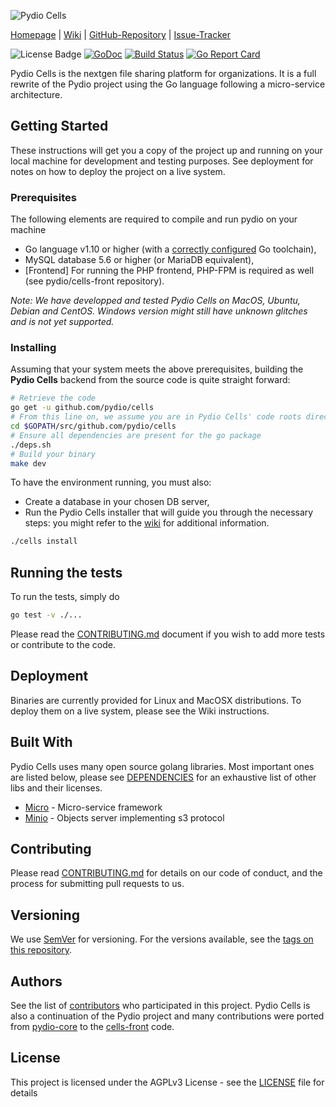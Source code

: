 ![Pydio Cells](https://github.com/pydio/cells/wiki/images/PydioCellsColor.png)

[Homepage](https://pydio.com/) | [Wiki](https://github.com/pydio/cells/wiki) | [GitHub-Repository](https://github.com/pydio/cells) |
[Issue-Tracker](https://github.com/pydio/cells/issues) 

![License Badge](https://img.shields.io/badge/License-AGPL%203%2B-blue.svg)
[![GoDoc](https://godoc.org/github.com/pydio/cells?status.svg)](https://godoc.org/github.com/pydio/cells)
[![Build Status](https://travis-ci.org/pydio/cells.svg?branch=master)](https://travis-ci.org/pydio/cells)
[![Go Report Card](https://goreportcard.com/badge/github.com/pydio/cells)](https://goreportcard.com/report/github.com/pydio/cells)


Pydio Cells is the nextgen file sharing platform for organizations. It is a full rewrite of the Pydio project using the Go language following a micro-service architecture. 

## Getting Started

These instructions will get you a copy of the project up and running on your local machine for development and testing purposes. See deployment for notes on how to deploy the project on a live system.

### Prerequisites

The following elements are required to compile and run pydio on your machine

 - Go language v1.10 or higher (with a [correctly configured](https://golang.org/doc/install#testing) Go toolchain),
 - MySQL database 5.6 or higher (or MariaDB equivalent),
 - [Frontend] For running the PHP frontend, PHP-FPM is required as well (see pydio/cells-front repository).


_Note: We have developped and tested Pydio Cells on MacOS, Ubuntu, Debian and CentOS. Windows version might still have unknown glitches and is not yet supported._

### Installing

Assuming that your system meets the above prerequisites, building the **Pydio Cells** backend from the source code is quite straight forward:

```sh
# Retrieve the code
go get -u github.com/pydio/cells
# From this line on, we assume you are in Pydio Cells' code roots directory
cd $GOPATH/src/github.com/pydio/cells 
# Ensure all dependencies are present for the go package
./deps.sh
# Build your binary
make dev
```

To have the environment running, you must also:

- Create a database in your chosen DB server,
- Run the Pydio Cells installer that will guide you through the necessary steps: you might refer to the [wiki](https://github.com/pydio/cells/wiki) for additional information.

```bash
./cells install
```

## Running the tests

To run the tests, simply do
```sh
go test -v ./...
```
Please read the [CONTRIBUTING.md](CONTRIBUTING.md) document if you wish to add more tests or contribute to the code.

## Deployment

Binaries are currently provided for Linux and MacOSX distributions. To deploy them on a live system, please see the Wiki instructions. 

## Built With

Pydio Cells uses many open source golang libraries. Most important ones are listed below, please see [DEPENDENCIES](DEPENDENCIES) for an exhaustive list of other libs and their licenses.

* [Micro](https://github.com/micro/micro) - Micro-service framework
* [Minio](https://github.com/minio/minio) - Objects server implementing s3 protocol


## Contributing

Please read [CONTRIBUTING.md](CONTRIBUTING.md) for details on our code of conduct, and the process for submitting pull requests to us.

## Versioning

We use [SemVer](http://semver.org/) for versioning. For the versions available, see the [tags on this repository](https://github.com/pydio/cells/tags). 

## Authors

See the list of [contributors](https://github.com/pydio/cells/graphs/contributors) who participated in this project. Pydio Cells is also a continuation of the Pydio project and many contributions were ported from [pydio-core](https://github.com/pydio/pydio-core) to the [cells-front](https://github.com/pydio/cells-front) code.

## License

This project is licensed under the AGPLv3 License - see the [LICENSE](LICENSE) file for details
